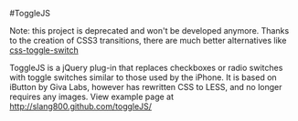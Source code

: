#ToggleJS

Note: this project is deprecated and won't be developed anymore. Thanks to the creation of CSS3 transitions, there are much better alternatives like [css-toggle-switch](https://github.com/ghinda/css-toggle-switch)

ToggleJS is a jQuery plug-in that replaces checkboxes or radio switches with toggle switches similar to those used by the iPhone. It is based on iButton by Giva Labs, however has rewritten CSS to LESS, and no longer requires any images. View example page at http://slang800.github.com/toggleJS/